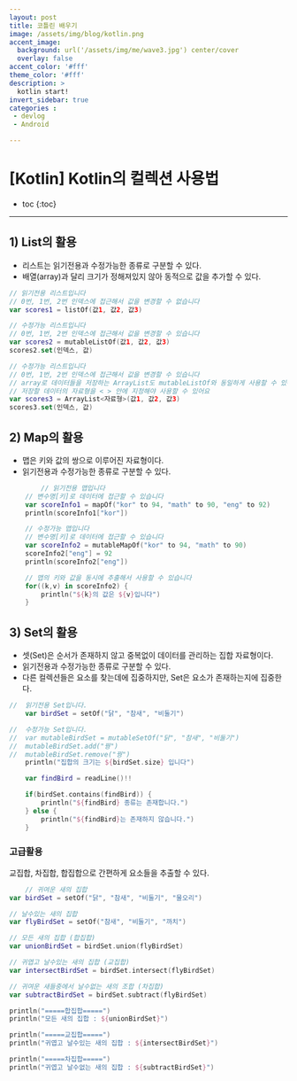 ```yaml
---
layout: post
title: 코틀린 배우기
image: /assets/img/blog/kotlin.png
accent_image: 
  background: url('/assets/img/me/wave3.jpg') center/cover
  overlay: false
accent_color: '#fff'
theme_color: '#fff'
description: >
  kotlin start!
invert_sidebar: true
categories :
 - devlog	
 - Android

---
```


# [Kotlin] Kotlin의 컬렉션 사용법



* toc
{:toc}
---

## 1) List의 활용

- 리스트는 읽기전용과 수정가능한 종류로 구분할 수 있다.
- 배열(array)과 달리 크기가 정해져있지 않아 동적으로 값을 추가할 수 있다.

```kotlin
// 읽기전용 리스트입니다
// 0번, 1번, 2번 인덱스에 접근해서 값을 변경할 수 없습니다
var scores1 = listOf(값1, 값2, 값3)

// 수정가능 리스트입니다
// 0번, 1번, 2번 인덱스에 접근해서 값을 변경할 수 있습니다
var scores2 = mutableListOf(값1, 값2, 값3)
scores2.set(인덱스, 값)

// 수정가능 리스트입니다
// 0번, 1번, 2번 인덱스에 접근해서 값을 변경할 수 있습니다
// array로 데이터들을 저장하는 ArrayList도 mutableListOf와 동일하게 사용할 수 있어요
// 저장할 데이터의 자료형을 < > 안에 지정해야 사용할 수 있어요
var scores3 = ArrayList<자료형>(값1, 값2, 값3)
scores3.set(인덱스, 값)
```



## 2) Map의 활용

- 맵은 키와 값의 쌍으로 이루어진 자료형이다.
- 읽기전용과 수정가능한 종류로 구분할 수 있다.

```kotlin
		// 읽기전용 맵입니다
    // 변수명[키]로 데이터에 접근할 수 있습니다
    var scoreInfo1 = mapOf("kor" to 94, "math" to 90, "eng" to 92)
    println(scoreInfo1["kor"])

    // 수정가능 맵입니다
    // 변수명[키]로 데이터에 접근할 수 있습니다
    var scoreInfo2 = mutableMapOf("kor" to 94, "math" to 90)
    scoreInfo2["eng"] = 92
    println(scoreInfo2["eng"])

    // 맵의 키와 값을 동시에 추출해서 사용할 수 있습니다
    for((k,v) in scoreInfo2) {
        println("${k}의 값은 ${v}입니다")
    }
```



## 3) Set의 활용

- 셋(Set)은 순서가 존재하지 않고 중복없이 데이터를 관리하는 집합 자료형이다.
- 읽기전용과 수정가능한 종류로 구분할 수 있다.
- 다른 컬렉션들은 요소를 찾는데에 집중하지만, Set은 요소가 존재하는지에 집중한다.

```kotlin
//  읽기전용 Set입니다.
    var birdSet = setOf("닭", "참새", "비둘기")

//  수정가능 Set입니다.
//  var mutableBirdSet = mutableSetOf("닭", "참새", "비둘기")
//  mutableBirdSet.add("꿩")
//  mutableBirdSet.remove("꿩")
    println("집합의 크기는 ${birdSet.size} 입니다")

    var findBird = readLine()!!

    if(birdSet.contains(findBird)) {
        println("${findBird} 종류는 존재합니다.")
    } else {
        println("${findBird}는 존재하지 않습니다.")
    }
```



### 고급활용

교집합, 차집합, 합집합으로 간편하게 요소들을 추출할 수 있다.

```kotlin
	// 귀여운 새의 집합
var birdSet = setOf("닭", "참새", "비둘기", "물오리")

// 날수있는 새의 집합
var flyBirdSet = setOf("참새", "비둘기", "까치")

// 모든 새의 집합 (합집합)
var unionBirdSet = birdSet.union(flyBirdSet)

// 귀엽고 날수있는 새의 집합 (교집합)
var intersectBirdSet = birdSet.intersect(flyBirdSet)

// 귀여운 새들중에서 날수없는 새의 조합 (차집합)
var subtractBirdSet = birdSet.subtract(flyBirdSet)

println("=====합집합=====")
println("모든 새의 집합 : ${unionBirdSet}")

println("=====교집합=====")
println("귀엽고 날수있는 새의 집합 : ${intersectBirdSet}")

println("=====차집합=====")
println("귀엽고 날수없는 새의 집합 : ${subtractBirdSet}")
```
